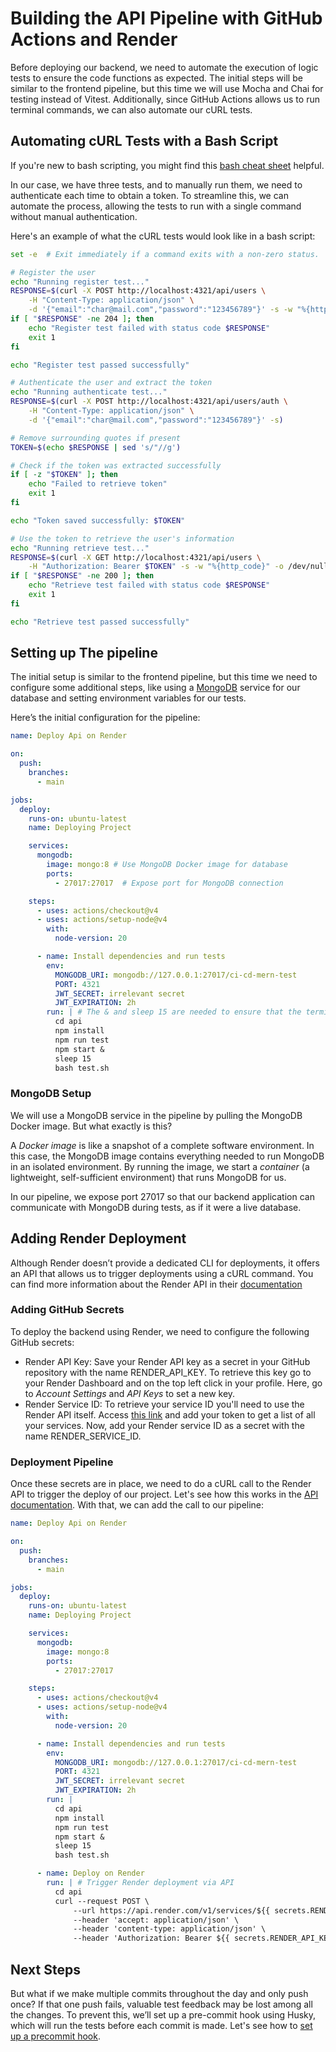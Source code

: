 # Building the API Pipeline with GitHub Actions and Render

Before deploying our backend, we need to automate the execution of logic tests to ensure the code functions as expected. The initial steps will be similar to the frontend pipeline, but this time we will use Mocha and Chai for testing instead of Vitest. Additionally, since GitHub Actions allows us to run terminal commands, we can also automate our cURL tests.

## Automating cURL Tests with a Bash Script
If you're new to bash scripting, you might find this [bash cheat sheet](https://devhints.io/bash) helpful.

In our case, we have three tests, and to manually run them, we need to authenticate each time to obtain a token. To streamline this, we can automate the process, allowing the tests to run with a single command without manual authentication.

Here's an example of what the cURL tests would look like in a bash script:

```bash
set -e  # Exit immediately if a command exits with a non-zero status.

# Register the user
echo "Running register test..."
RESPONSE=$(curl -X POST http://localhost:4321/api/users \
    -H "Content-Type: application/json" \
    -d '{"email":"char@mail.com","password":"123456789"}' -s -w "%{http_code}" -o /dev/null)
if [ "$RESPONSE" -ne 204 ]; then
    echo "Register test failed with status code $RESPONSE"
    exit 1
fi

echo "Register test passed successfully"

# Authenticate the user and extract the token
echo "Running authenticate test..."
RESPONSE=$(curl -X POST http://localhost:4321/api/users/auth \
    -H "Content-Type: application/json" \
    -d '{"email":"char@mail.com","password":"123456789"}' -s)

# Remove surrounding quotes if present
TOKEN=$(echo $RESPONSE | sed 's/"//g')

# Check if the token was extracted successfully
if [ -z "$TOKEN" ]; then
    echo "Failed to retrieve token"
    exit 1
fi

echo "Token saved successfully: $TOKEN"

# Use the token to retrieve the user's information
echo "Running retrieve test..."
RESPONSE=$(curl -X GET http://localhost:4321/api/users \
    -H "Authorization: Bearer $TOKEN" -s -w "%{http_code}" -o /dev/null)
if [ "$RESPONSE" -ne 200 ]; then
    echo "Retrieve test failed with status code $RESPONSE"
    exit 1
fi

echo "Retrieve test passed successfully"
```

## Setting up The pipeline

The initial setup is similar to the frontend pipeline, but this time we need to configure some additional steps, like using a [MongoDB](https://medium.com/@clemensstich/how-to-use-mongodb-in-github-actions-bf24a0d9adf3) service for our database and setting environment variables for our tests.

Here’s the initial configuration for the pipeline:

```yml
name: Deploy Api on Render

on:
  push:
    branches:
      - main

jobs:
  deploy:
    runs-on: ubuntu-latest
    name: Deploying Project

    services:
      mongodb:
        image: mongo:8 # Use MongoDB Docker image for database
        ports:
          - 27017:27017  # Expose port for MongoDB connection

    steps:
      - uses: actions/checkout@v4
      - uses: actions/setup-node@v4
        with:
          node-version: 20

      - name: Install dependencies and run tests
        env:
          MONGODB_URI: mongodb://127.0.0.1:27017/ci-cd-mern-test
          PORT: 4321
          JWT_SECRET: irrelevant secret
          JWT_EXPIRATION: 2h
        run: | # The & and sleep 15 are needed to ensure that the terminal doesn't get stuck after starting up the local api
          cd api
          npm install
          npm run test
          npm start & 
          sleep 15
          bash test.sh

```

### MongoDB Setup
We will use a MongoDB service in the pipeline by pulling the MongoDB Docker image. But what exactly is this?

A *Docker image* is like a snapshot of a complete software environment. In this case, the MongoDB image contains everything needed to run MongoDB in an isolated environment. By running the image, we start a *container* (a lightweight, self-sufficient environment) that runs MongoDB for us.

In our pipeline, we expose port 27017 so that our backend application can communicate with MongoDB during tests, as if it were a live database.

## Adding Render Deployment

Although Render doesn’t provide a dedicated CLI for deployments, it offers an API that allows us to trigger deployments using a cURL command. You can find more information about the Render API in their [documentation](https://docs.render.com/api)

### Adding GitHub Secrets
To deploy the backend using Render, we need to configure the following GitHub secrets:
- Render API Key: Save your Render API key as a secret in your GitHub repository with the name RENDER_API_KEY. To retrieve this key go to your Render Dashboard and on the top left click in your profile. Here, go to *Account Settings* and *API Keys* to set a new key.
- Render Service ID: To retrieve your service ID you'll need to use the Render API itself. Access [this link](https://api-docs.render.com/reference/list-services) and add your token to get a list of all your services. Now, add your Render service ID as a secret with the name RENDER_SERVICE_ID.

### Deployment Pipeline
Once these secrets are in place, we need to do a cURL call to the Render API to trigger the deploy of our project. Let's see how this works in the [API documentation](https://api-docs.render.com/reference/create-deploy). With that, we can add the call to our pipeline:


```yml
name: Deploy Api on Render

on:
  push:
    branches:
      - main

jobs:
  deploy:
    runs-on: ubuntu-latest
    name: Deploying Project

    services:
      mongodb:
        image: mongo:8
        ports:
          - 27017:27017

    steps:
      - uses: actions/checkout@v4
      - uses: actions/setup-node@v4
        with:
          node-version: 20

      - name: Install dependencies and run tests
        env:
          MONGODB_URI: mongodb://127.0.0.1:27017/ci-cd-mern-test
          PORT: 4321
          JWT_SECRET: irrelevant secret
          JWT_EXPIRATION: 2h
        run: |
          cd api
          npm install
          npm run test
          npm start &
          sleep 15
          bash test.sh

      - name: Deploy on Render
        run: | # Trigger Render deployment via API
          cd api
          curl --request POST \
              --url https://api.render.com/v1/services/${{ secrets.RENDER_SERVICE_ID }}/deploys \
              --header 'accept: application/json' \
              --header 'content-type: application/json' \
              --header 'Authorization: Bearer ${{ secrets.RENDER_API_KEY }}' \
```

## Next Steps

But what if we make multiple commits throughout the day and only push once? If that one push fails, valuable test feedback may be lost among all the changes. To prevent this, we’ll set up a pre-commit hook using Husky, which will run the tests before each commit is made. Let's see how to [set up a precommit hook](./precommit-hook.md).